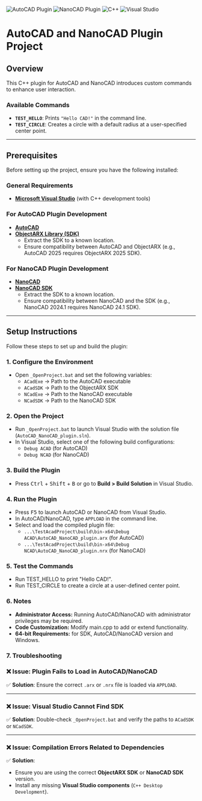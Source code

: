 ![AutoCAD Plugin](https://img.shields.io/badge/AutoCAD-Plugin-blue)
![NanoCAD Plugin](https://img.shields.io/badge/NanoCAD-Plugin-green)
![C++](https://img.shields.io/badge/C++-17-blue)
![Visual Studio](https://img.shields.io/badge/Visual%20Studio-2022-purple)

# AutoCAD and NanoCAD Plugin Project  

## Overview  

This C++ plugin for AutoCAD and NanoCAD introduces custom commands to enhance user interaction.  

### Available Commands  
- **`TEST_HELLO`**: Prints `"Hello CAD!"` in the command line.  
- **`TEST_CIRCLE`**: Creates a circle with a default radius at a user-specified center point.  

---

## Prerequisites  

Before setting up the project, ensure you have the following installed:  

### General Requirements  
- **[Microsoft Visual Studio](https://visualstudio.microsoft.com/)** (with C++ development tools)  

### For AutoCAD Plugin Development  
- **[AutoCAD](https://www.autodesk.com/products/autocad/overview)**  
- **[ObjectARX Library (SDK)](https://aps.autodesk.com/developer/overview/autocad-objectarx-sdk-downloads)**  
  - Extract the SDK to a known location.  
  - Ensure compatibility between AutoCAD and ObjectARX (e.g., AutoCAD 2025 requires ObjectARX 2025 SDK).  

### For NanoCAD Plugin Development  
- **[NanoCAD](https://www.nanocad.ru/products/platforma/download/)**  
- **[NanoCAD SDK](https://developer.nanocad.ru/)**  
  - Extract the SDK to a known location.  
  - Ensure compatibility between NanoCAD and the SDK (e.g., NanoCAD 2024.1 requires NanoCAD 24.1 SDK).  

---

## Setup Instructions  

Follow these steps to set up and build the plugin:  

### 1. Configure the Environment  
- Open `_OpenProject.bat` and set the following variables:  
  - `ACadExe` → Path to the AutoCAD executable  
  - `ACadSDK` → Path to the ObjectARX SDK  
  - `NCadExe` → Path to the NanoCAD executable  
  - `NCadSDK` → Path to the NanoCAD SDK  

### 2. Open the Project  
- Run `_OpenProject.bat` to launch Visual Studio with the solution file (`AutoCAD_NanoCAD_plugin.sln`).  
- In Visual Studio, select one of the following build configurations:  
  - `Debug ACAD` (for AutoCAD)  
  - `Debug NCAD` (for NanoCAD)  

### 3. Build the Plugin  
- Press <kbd>Ctrl</kbd> + <kbd>Shift</kbd> + <kbd>B</kbd> or go to **Build > Build Solution** in Visual Studio.  

### 4. Run the Plugin  
- Press <kbd>F5</kbd> to launch AutoCAD or NanoCAD from Visual Studio.  
- In AutoCAD/NanoCAD, type `APPLOAD` in the command line.  
- Select and load the compiled plugin file:  
  - `...\TestAcadProject\build\bin-x64\Debug ACAD\AutoCAD_NanoCAD_plugin.arx` (for AutoCAD)  
  - `...\TestAcadProject\build\bin-x64\Debug NCAD\AutoCAD_NanoCAD_plugin.nrx` (for NanoCAD)  

### 5. Test the Commands  
 - Run TEST_HELLO to print "Hello CAD!".
 - Run TEST_CIRCLE to create a circle at a user-defined center point.

### 6. Notes
 - **Administrator Access:** Running AutoCAD/NanoCAD with administrator privileges may be required.
 - **Code Customization:** Modify main.cpp to add or extend functionality.
 - **64-bit Requirements:** for SDK, AutoCAD/NanoCAD version and Windows.

### 7. Troubleshooting
### ❌ Issue: Plugin Fails to Load in AutoCAD/NanoCAD  
✅ **Solution**: Ensure the correct `.arx` or `.nrx` file is loaded via `APPLOAD`.  

---

### ❌ Issue: Visual Studio Cannot Find SDK  
✅ **Solution**: Double-check `_OpenProject.bat` and verify the paths to `ACadSDK` or `NCadSDK`.  

---

### ❌ Issue: Compilation Errors Related to Dependencies  
✅ **Solution**:  
- Ensure you are using the correct **ObjectARX SDK** or **NanoCAD SDK** version.  
- Install any missing **Visual Studio components** (`C++ Desktop Development`).  

